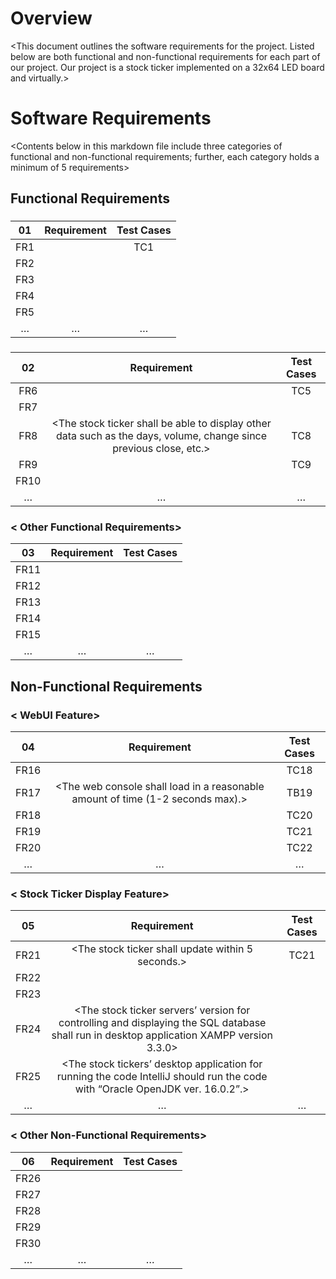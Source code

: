 # Overview
<This document outlines the software requirements for the project. Listed below are both functional and non-functional requirements for each part of our project. Our project is a stock ticker implemented on a 32x64 LED board and virtually.>
# Software Requirements
<Contents below in this markdown file include three categories of functional and non-functional requirements; further, each category holds a minimum of 5 requirements>
## Functional Requirements
### <WebUI Feature>
| 01 | Requirement | Test Cases |
| :-------------: | :----------: | :----------: |
| FR1 | <The web console shall allow the user to choose stock tickers.> | TC1 | 
| FR2 | <The web console shall save stock settings so that the watcher app can read them.> 
| FR3 | <The web console shall require the user to login.> 
| FR4 | <The web console shall give feedback to the user when settings are saved.> 
| FR5 | <The web console shall display a preview of each possible layout.> 
| … | … | … |
### <Stock Ticker Display Feature>
| 02 | Requirement | Test Cases |
| :-------------: | :----------: | :----------: |
| FR6 | <The stock ticker shall display the current price of a stock.> | TC5 | 
| FR7 | <The stock ticker shall be able to display the price of multiple stocks simultaneously.> 
| FR8 | <The stock ticker shall be able to display other data such as the days, volume, change since previous close, etc.> | TC8 | 
| FR9 | <The stock ticker shall display data on a Virtual LED panel.> | TC9 | 
| FR10 | <The stock ticker shall allow for different display layouts.> 
| … | … | … |
### < Other Functional Requirements>
| 03 | Requirement | Test Cases |
| :-------------: | :----------: | :----------: |
| FR11 | <The stock ticker shall signal whether or not the market is open.> 
| FR12 | <The stock ticker shall have an internet connection> 
| FR13 | <The stock ticker shall run on IntelliJ> 
| FR14 | <The SQL and Apache modules shall run on XAMPP Control Panel> 
| FR15 | <The stock ticker shall offer a scroll bar that displays data on many stocks in the background.> 
| … | … | … |
## Non-Functional Requirements
### < WebUI Feature>
| 04 | Requirement | Test Cases |
| :-------------: | :----------: | :----------: |
| FR16 | <The pi shall have a web console.> | TC18 |
| FR17 | <The web console shall load in a reasonable amount of time (1-2 seconds max).> | TB19 |
| FR18 | <The web console shall have an intuitive UI.> | TC20|
| FR19 | <The web console shall be visually appealing.> | TC21 |
| FR20 | <The web console password shall not be stored in plaintext.> | TC22 |
| … | … | … |
### < Stock Ticker Display Feature>
| 05 | Requirement | Test Cases |
| :-------------: | :----------: | :----------: |
| FR21 | <The stock ticker shall update within 5 seconds.> | TC21 | 
| FR22 | <The stock ticker shall be color-coded based on the change in price of the stock.>
| FR23 | <The LED panel shall be large enough to display multiple stocks at the same time.> 
| FR24 | <The stock ticker servers’ version for controlling and displaying the SQL database shall run in desktop application XAMPP version 3.3.0> 
| FR25 | <The stock tickers’ desktop application for running the code IntelliJ should run the code with “Oracle OpenJDK ver. 16.0.2”.> 
| … | … | … |
### < Other Non-Functional Requirements>
| 06 | Requirement | Test Cases |
| :-------------: | :----------: | :----------: |
| FR26 | <The software shall run on Raspberry Pi OS.> 
| FR27 | <The stock ticker shall run on a raspberry pi.> 
| FR28 | <The hardware shall have soldered wires.> 
| FR29 | <The stock ticker shall be portable.> 
| FR30 | <The stock ticker shall be plugged into a regular wall outlet.>
| … | … | … |
